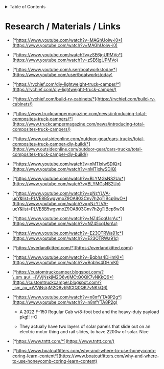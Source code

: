 <div markdown="1">
<!-- START doctoc generated TOC please keep comment here to allow auto update -->
<!-- DON'T EDIT THIS SECTION, INSTEAD RE-RUN doctoc TO UPDATE -->
<details>
<summary>Table of Contents</summary>

- [Research / Materials / Links](#research--materials--links)

</details>
<!-- END doctoc generated TOC please keep comment here to allow auto update -->
</div>

# Research / Materials / Links

-   [*https://www.youtube.com/watch?v=MAGhUolw-i0*](https://www.youtube.com/watch?v=MAGhUolw-i0)

-   [*https://www.youtube.com/watch?v=zSE6jgUPMVo*](https://www.youtube.com/watch?v=zSE6jgUPMVo)

-   [*https://www.youtube.com/user/boatworkstoday*](https://www.youtube.com/user/boatworkstoday)

-   [*https://rvchief.com/diy-lightweight-truck-camper/*](https://rvchief.com/diy-lightweight-truck-camper/)

-   [*https://rvchief.com/build-rv-cabinets/*](https://rvchief.com/build-rv-cabinets/)

-   [*https://www.truckcampermagazine.com/news/introducing-total-composites-truck-campers/*](https://www.truckcampermagazine.com/news/introducing-total-composites-truck-campers/)

-   [*https://www.outsideonline.com/outdoor-gear/cars-trucks/total-composites-truck-camper-diy-build/*](https://www.outsideonline.com/outdoor-gear/cars-trucks/total-composites-truck-camper-diy-build/)

-   [*https://www.youtube.com/watch?v=nMTIxlwSDIQ*](https://www.youtube.com/watch?v=nMTIxlwSDIQ)

-   [*https://www.youtube.com/watch?v=BLYMGsNS2Uo*](https://www.youtube.com/watch?v=BLYMGsNS2Uo)

-   [*https://www.youtube.com/watch?v=pNzYLVA-ucY&list=PLVE8B5wgvmoZ9OA803Cnv7h2gTIBcp6wO*](https://www.youtube.com/watch?v=pNzYLVA-ucY&list=PLVE8B5wgvmoZ9OA803Cnv7h2gTIBcp6wO)

-   [*https://www.youtube.com/watch?v=NZ45cqUsrAc*](https://www.youtube.com/watch?v=NZ45cqUsrAc)

-   [*https://www.youtube.com/watch?v=E23OTRWa91c*](https://www.youtube.com/watch?v=E23OTRWa91c)

-   [*https://overlandkitted.com/*](https://overlandkitted.com/)

-   [*https://www.youtube.com/watch?v=Bqbhs4DHmKI*](https://www.youtube.com/watch?v=Bqbhs4DHmKI)

-   [*https://customtruckcamper.blogspot.com/?\_sm_au\_=iVVjNskjM2Q6vtjMCtQ0QK7vNKkQ6*](https://customtruckcamper.blogspot.com/?_sm_au_=iVVjNskjM2Q6vtjMCtQ0QK7vNKkQ6)

-   [*https://www.youtube.com/watch?v=n8nfYTA8P2g*](https://www.youtube.com/watch?v=n8nfYTA8P2g)

    -   A 2022 F-150 Regular Cab w/8-foot bed and the heavy-duty payload pkg!! :-O

    -   They actually have two layers of solar panels that slide out on an electric motor thing and rail slides, to have 2200w of solar. Nice

-   [*https://www.tnttt.com/*](https://www.tnttt.com/)

-   [*https://www.boatoutfitters.com/why-and-where-to-use-honeycomb-coring-learn-content*](https://www.boatoutfitters.com/why-and-where-to-use-honeycomb-coring-learn-content)


